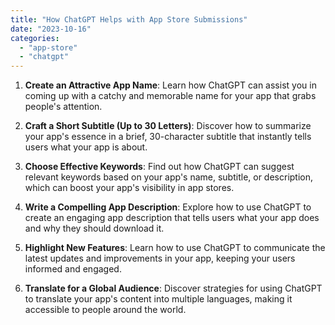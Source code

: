 ```yaml
---
title: "How ChatGPT Helps with App Store Submissions"
date: "2023-10-16"
categories: 
  - "app-store"
  - "chatgpt"
---
```


1. **Create an Attractive App Name**: Learn how ChatGPT can assist you in coming up with a catchy and memorable name for your app that grabs people's attention.

3. **Craft a Short Subtitle (Up to 30 Letters)**: Discover how to summarize your app's essence in a brief, 30-character subtitle that instantly tells users what your app is about.

5. **Choose Effective Keywords**: Find out how ChatGPT can suggest relevant keywords based on your app's name, subtitle, or description, which can boost your app's visibility in app stores.

7. **Write a Compelling App Description**: Explore how to use ChatGPT to create an engaging app description that tells users what your app does and why they should download it.

9. **Highlight New Features**: Learn how to use ChatGPT to communicate the latest updates and improvements in your app, keeping your users informed and engaged.

11. **Translate for a Global Audience**: Discover strategies for using ChatGPT to translate your app's content into multiple languages, making it accessible to people around the world.

